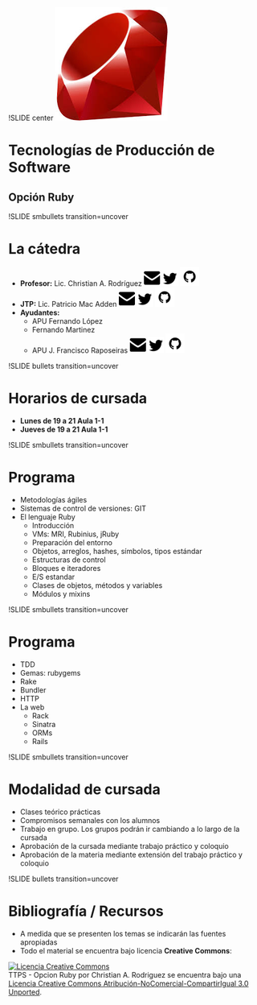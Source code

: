 !SLIDE center
![Ruby logo](ruby.png)
# Tecnologías de Producción de Software
## Opción Ruby

!SLIDE smbullets transition=uncover
# La cátedra 
* **Profesor:** Lic. Christian A. Rodríguez 
  [![car@info.unlp.edu.ar](mail.png)](mailto:car@info.unlp.edu.ar "car@info.unlp.edu.ar")
  [![twitter](twitter.png)](https://twitter.com/car_unlp "twitter")
  [![github](github.png)](https://github.com/chrodriguez "github")
* **JTP:** Lic. Patricio Mac Adden
  [![patriciomacadden@gmail.com](mail.png)](mailto:patriciomacadden@gmail.com "patriciomacadden@gmail.com")
  [![twitter](twitter.png)](https://twitter.com/maxawen "twitter")
  [![github](github.png)](https://github.com/patriciomacadden "github")
* **Ayudantes:** 
  * APU Fernando López
  * Fernando Martinez
  * APU J. Francisco Raposeiras
  [![rapofran@gmail.com](mail.png)](mailto:rapofran@gmail.com "rapofran@gmail.com")
  [![twitter](twitter.png)](https://twitter.com/rapofran "twitter")
  [![github](github.png)](https://github.com/rapofran "github")

!SLIDE bullets transition=uncover
# Horarios de cursada
* **Lunes de 19 a 21 Aula 1-1**
* **Jueves de 19 a 21 Aula 1-1**

!SLIDE smbullets transition=uncover
# Programa
* Metodologías ágiles
* Sistemas de control de versiones: GIT
* El lenguaje Ruby
  * Introducción
  * VMs: MRI, Rubinius, jRuby
  * Preparación del entorno
  * Objetos, arreglos, hashes, símbolos, tipos estándar
  * Estructuras de control
  * Bloques e iteradores
  * E/S estandar
  * Clases de objetos, métodos y variables
  * Módulos y mixins

!SLIDE smbullets transition=uncover
# Programa
* TDD
* Gemas: rubygems
* Rake
* Bundler
* HTTP
* La web
  * Rack
  * Sinatra
  * ORMs
  * Rails

!SLIDE smbullets transition=uncover
# Modalidad de cursada
* Clases teórico prácticas
* Compromisos semanales con los alumnos
* Trabajo en grupo. Los grupos podrán ir cambiando a lo largo de la cursada
* Aprobación de la cursada mediante trabajo práctico y coloquio
* Aprobación de la materia mediante extensión del trabajo práctico y coloquio

!SLIDE bullets transition=uncover
# Bibliografía / Recursos
* A medida que se presenten los temas se indicarán las fuentes apropiadas
* Todo el material se encuentra bajo licencia **Creative Commons**:

<a rel="license"
  href="http://creativecommons.org/licenses/by-nc-sa/3.0/deed.es"><img
alt="Licencia Creative Commons" style="border-width:0"
src="http://i.creativecommons.org/l/by-nc-sa/3.0/88x31.png" /></a><br /><span
xmlns:dct="http://purl.org/dc/terms/" property="dct:title">TTPS - Opcion
Ruby</span> por <span xmlns:cc="http://creativecommons.org/ns#"
property="cc:attributionName">Christian A. Rodriguez</span> se encuentra bajo
una <a rel="license"
href="http://creativecommons.org/licenses/by-nc-sa/3.0/deed.es">Licencia
Creative Commons Atribución-NoComercial-CompartirIgual 3.0 Unported</a>.
